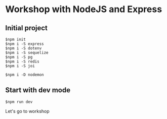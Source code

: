 # Workshop with NodeJS and Express


## Initial project
```
$npm init
$npm i -S express
$npm i -S dotenv
$npm i -S sequelize
$npm i -S pg
$npm i -S redis
$npm i -S joi

$npm i -D nodemon
```

## Start with dev mode
```
$npm run dev
```

Let's go to workshop
